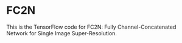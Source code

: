 # FC2N
This is the TensorFlow code for FC2N: Fully Channel-Concatenated Network for Single Image Super-Resolution.
